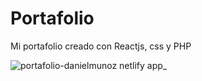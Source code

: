 # Portafolio
Mi portafolio creado con Reactjs, css y PHP

![portafolio-danielmunoz netlify app_](https://github.com/WinerMaster/Portafolio/assets/88912913/d66b6503-8b9f-4126-88bb-f7ad1c52cec6)
